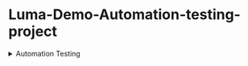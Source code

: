 # Luma-Demo-Automation-testing-project
<details>
<summary>Automation Testing</summary>

### Content Automation Testing 

**Software Testing**:  
Software Testing is a method to check whether the actual software product matches expected requirements and to ensure that software product is Defect free. It involves execution of software/system components using manual or automated tools to evaluate one or more properties of interest. The purpose of software testing is to identify errors, gaps or missing requirements in contrast to actual requirements.  
  
Some prefer saying Software testing definition as a White Box and Black Box Testing. In simple terms, Software Testing means the Verification of Application 
Under Test (AUT)
  
**What is Automation Testing?**:  
Automation Testing is a software testing technique that performs using special automated testing software tools to execute a test case suite. On the contrary,Manual Testing is performed by a human sitting in front of a computer carefully executing the test steps.  
The automation testing software can also enter test data into the System Under Test, compare expected and actual results and generate detailed test reports.Software Test Automation demands considerable investments of money and resources.  
Successive development cycles will require execution of same test suite repeatedly. Using a test automation tool, it’s possible to record this test suite and re-play it as required. Once the test suite is automated, no human intervention is required. This improved ROI of Test Automation. The goal of Automation is to reduce the number of test cases to be run manually and not to eliminate Manual Testing altogether.  

**Difference Between Manual And Automation Testing**  

| Automation Testing | Manual Testing |
| ---- | ---- |
| Automated testing is more reliable. It performs same operation each time. It eliminates the risk of human errors. | Manual testing is less reliable. Due to human error, manual testing is not accurate all the time. |
| Initial investment of automation testing is higher. Investment is required for testing tools. In the long run it is less expensive than manual. ROI is higher in the long run compared to Manual testing. | Initial investment of manual testing is less than automation. Investment is required for human resources. ROI is lower in the long run compared to Automation testing. |
| Automation testing is a practical option when we do regressions testing. | Manual testing is a practical option where the test cases are not run repeatedly and only needs to run once or twice. |
| Execution is done through software tools, so it is faster than manual testing and needs less human resources compared to manual testing. | Execution of test cases is time consuming and needs more human resources |
| Exploratory testing is not possible | Exploratory testing is possible |
| Performance Testing like Load Testing, Stress Testing etc. is a practical option in automation testing. | Performance Testing is not a practical option in manual testing |
| It can be done in parallel and reduce test execution time. | Its not an easy task to execute test cases in parallel in manual testing. We need more human resources to do this and becomes more expensive. |
| Programming knowledge is a must in automation testing | Programming knowledge is not required to do manual testing. |
| Build verification testing (BVT) is highly recommended | Build verification testing (BVT) is not recommended |
| Human intervention is not much, so it is not  
effective to do User Interface testing. | It involves human intervention, so it is highly  
effective to do User Interface testing. |




</details>
